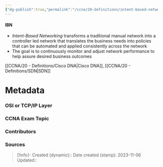 ```yaml
---
{"dg-publish":true,"permalink":"/ccna/20-definitions/intent-based-networking/","tags":["defs_ccna"]}
---
```


#### IBN
- *Intent-Based Networking* transforms a traditional manual network into a controller led network that translates the business needs into policies that can be automated and applied consistently across the network
- The goal is to continuously monitor and adjust network performance to help assure desired business outcomes

[[CCNA/20 - Definitions/Cisco DNA\|Cisco DNA]], [[CCNA/20 - Definitions/SDN\|SDN]]

# Metadata
### OSI or TCP/IP Layer

### CCNA Exam Topic

### Contributors

### Sources



> [!info]- Created (dynamic):: 
> Date created (stamp): 2023-11-06
> Updated:: 


